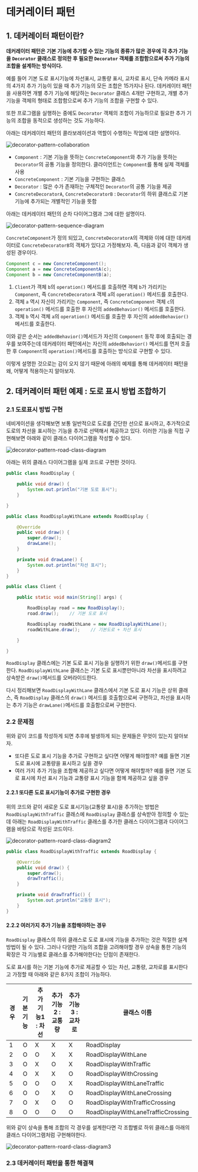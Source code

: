 # 데커레이터 패턴

## 1. 데커레이터 패턴이란?

**데커레이터 패턴은 기본 기능에 추가할 수 있는 기능의 종류가 많은 경우에 각 추가 기능을 `Decorator` 클래스로 정의한 후 필요한 `Decorator` 객체를 조합함으로써 추가 기능의 조합을 설계하는 방식이다.**

예를 들어 기본 도로 표시기능에 차선표시, 교통량 표시, 교차로 표시, 단속 카메라 표시의 4가지 추가 기능이 있을 때 추가 기능의 모든 조합은 15가지나 된다. 데커레이터 패턴을 사용하면 개별 추가 기능에 해당하는 `Decorator` 클래스 4개만 구현하고,
개별 추가 기능을 객체의 형태로 조합함으로써 추가 기능의 조합을 구현할 수 있다.

또한 프로그램을 실행하는 중에도 `Decorator` 객체의 조합이 가능하므로 필요한 추가 기능의 조합을 동적으로 생성하는 것도 가능하다.

아래는 데커레이터 패턴의 콜라보레이션과 역할이 수행하는 작업에 대한 설명이다.

![decorator-pattern-collaboration](http://www.plantuml.com/plantuml/png/bP0z3e9044RxESMK_cGvWDg87iE6m1X9SDV0QYDscbXeRo69XOMbYNJgYLZk86e4WXXrozatRx_zf2qTmWP6wwCwxwFTKWLXF3zYl3h4yr056rJNRHHSebFul5IB3O3f69w77J4S2KvSuXGmENKK8t8DATnA5MOPnKsN9Fr6TyaKZ-47YWj9w51V9fdDbr5xChRW2LHuDXMsoupt0KF3iiZIQM1CxFBigKJ_Iv8FwusJXNpG9lPuOQS905bDZDLoTJIGfV_DGIrVqzuhBWAf1Z9XosUifAMlX0vm0m00)

- `Component` : 기본 기능을 뜻하는 `ConcreteComponent`와 추가 기능을 뜻하는 `Decorator`의 공통 기능을 정의한다. 클라이언트는 `Component`를 통해 실제 객체를 사용
- `ConcreteComponent` : 기본 기능을 구현하는 클래스
- `Decorator` : 많은 수가 존재하는 구체적인 `Decorator`의 공통 기능을 제공
- `ConcreteDecoratorA`, `ConcreteDecoratorB` : `Decorator`의 하위 클래스로 기본 기능에 추가되는 개별적인 기능을 뜻함

아래는 데커레이터 패턴의 순차 다이어그램과 그에 대한 설명이다.

![decorator-pattern-sequence-diagram](http://www.plantuml.com/plantuml/png/bP6nRi8m48RtUmgFPUWBC5HAw8kO-10dWI-oZgWFm83KiY86G0mC6JD4QgM-KUEyGrCXGP4SbswsFz___tSd93DKGzMiA_zvQeuhlw_RPQNQjx9Trdw_LNwryrMfcjTJX_oc_dh_Q0ubJCcWcZ3Bc5z0BuJjOZv61v1h9vHHhgseqOpGokqJsyoXu3DcxBImI-Cu2U8HptEsFze0PnFr-1JGxZhZ7BipiNqOTBU2oO3EX0ej60hJpn88w8TSax1huD-lwaj7TqQ-JY2kUvDA6uCcnQakYDqzyqZ0u3zf95ZQkwIUO77ps1fZbN_HRm00)

`ConcreteComponent`가 정의 되있고, `ConcreteDecoratorA`의 객체와 이에 대한 데커레이터로 `ConcreteDecoratorB`의 객체가 있다고 가정해보자. 즉, 다음과 같이 객체가 생성된 경우이다.

```java
Component c = new ConcreteComponent();
Component a = new ConcreteComponentA(c);
Component b = new ConcreteComponentB(a);
```

1. `Client`가 객체 `b`의 `operation()` 메서드를 호출하면 객체 `b`가 가리키는 `Component`, 즉 `ConcreteDecoratorA` 객체 `a`의 `operation()` 메서드를 호출한다.
2. 객체 `a` 역시 자신이 가리키는 `Component`, 즉 `ConcreteComponent` 객체 `c`의 `operation()` 메서드를 호출한 후 자신의 `addedBehavior()` 메서드를 호출한다.
3. 객체 `b` 역시 객체 `a`의 `operation()` 메서드를 호출한 후 자신의 `addedBehavior()` 메서드를 호출한다.

이와 같은 순서는 `addedBehavior()`메서드가 자신의 `Component` 동작 후에 호출되는 경우를 보여주는데 데커레이터 패턴에서는 자신의 `addedBehavior()` 메서드를 먼저 호출한 후 `Component`의 `operation()`메서드를 호출하는 방식으로
구현할 수 있다.

이렇게 설명한 것으로는 감이 오지 않기 때문에 아래의 예제를 통해 데커레이터 패턴을 왜, 어떻게 적용하는지 알아보자.

## 2. 데커레이터 패턴 예제 : 도로 표시 방법 조합하기

### 2.1 도로표시 방법 구현

네비게이션을 생각해보면 보통 일반적으로 도로를 간단한 선으로 표시하고, 추가적으로 도로의 차선을 표시하는 기능을 추가로 선택해서 제공하고 있다. 이러한 기능을 직접 구현해보면 아래와 같이 클래스 다이어그램을 작성할 수 있다.

![decorator-pattern-road-class-diagram](http://www.plantuml.com/plantuml/png/Iyv9B2vM2CfFJ779B2x8IQnKgEPI009jXPIYn78DJGKhXRByp1IkMYwkP7IbuPab6Jw9UQauj834TC5Y84KeHY7RPrEZgulDL2u0)

아래는 위의 클래스 다이어그램을 실제 코드로 구현한 것이다.

```java
public class RoadDisplay {

    public void draw() {
        System.out.println("기본 도로 표시");
    }

}
```

```java
public class RoadDisplayWithLane extends RoadDisplay {

    @Override
    public void draw() {
        super.draw();
        drawLane();
    }

    private void drawLane() {
        System.out.println("차선 표시");
    }
}
```

```java
public class Client {

    public static void main(String[] args) {

        RoadDisplay road = new RoadDisplay();
        road.draw();    // 기본 도로 표시

        RoadDisplay roadWithLane = new RoadDisplayWithLane();
        roadWithLane.draw();    // 기본도로 + 차선 표시

    }

}
```

`RoadDisplay` 클래스에는 기본 도로 표시 기능을 실행하기 위한 `draw()`메서드를 구현한다. `RoadDisplayWithLane` 클래스는 기본 도로 표시뿐만아니라 차선을 표시하려고 상속받은 `draw()`메서드를 오버라이드한다.

다시 정리해보면 `RoadDisplayWithLane` 클래스에서 기본 도로 표시 기능은 상위 클래스, 즉 `RoadDisplay` 클래스의 `draw()` 메서드를 호출함으로써 구현하고, 차선을 표시하는 추가 기능은 `drawLane()`메서드를 호출함으로써 구현한다.

### 2.2 문제점

위와 같이 코드를 작성하게 되면 추후에 발생하게 되는 문제들은 무엇이 있는지 알아보자.

- 또다른 도로 표시 기능을 추가로 구현하고 싶다면 어떻게 해야할까? 예를 들면 기본 도로 표시에 교통량을 표시하고 싶을 경우
- 여러 가지 추가 기능을 조합해 제공하고 싶다면 어떻게 해야할까? 예를 들면 기본 도로 표시에 차선 표시 기능과 교통량 표시 기능을 함께 제공하고 싶을 경우

#### 2.2.1 또다른 도로 표시기능이 추가로 구현한 경우

위의 코드와 같이 새로운 도로 표시기능(교통량 표시)을 추가하는 방법은 `RoadDisplayWithTraffic` 클래스에 `RoadDisplay` 클래스를 상속받아 정의할 수 있는데 아래는 `RoadDisplayWithTraffic` 클래스를 추가한 클래스 다이어그램과 다이어그램을 바탕으로 작성된 코드이다.

![decorator-pattern-roard-class-diagram2](http://www.plantuml.com/plantuml/png/Iyv9B2vM2CfFJ779B2x8IQnKgEPI009jXPIYn78DJGKhXRByp1IkMYwkP7IbuPab6Jw9UQauj834TC5Y84M4ZGefIanBoqmcQ1fK7LnA0MGYiWziQdHriRcJe2AeoLm0)

```java
public class RoadDisplayWithTraffic extends RoadDisplay {

    @Override
    public void draw() {
        super.draw();
        drawTraffic();
    }

    private void drawTraffic() {
        System.out.println("교통량 표시");
    }
}
```

#### 2.2.2 여러가지 추가 기능을 조합해야하는 경우

`RoadDisplay` 클래스의 하위 클래스로 도로 표시에 기능을 추가하는 것은 적절한 설계 방법이 될 수 있다. 그러나 다양한 기능의 조합을 고려해야할 경우 상속을 통한 기능의 확장은 각 기능별로 클래스를 추가해야한다는 단점이 존재한다.

도로 표시를 하는 기본 기능에 추가로 제공할 수 있는 차선, 교통량, 교차로를 표시한다고 가정할 때 아래와 같은 8가지 조합이 가능하다.

|경우|기본기능|추가기능1 : 차선|추가기능2 : 교통량|추가기능3 : 교차로|클래스 이름|
|---|:-:|---|---|---|---|
|1|O|X|X|X|RoadDisplay|
|2|O|O|X|X|RoadDisplayWithLane|
|3|O|X|O|X|RoadDisplayWithTraffic|
|4|O|X|X|O|RoadDisplayWithCrossing|
|5|O|O|O|X|RoadDisplayWithLaneTraffic|
|6|O|O|X|O|RoadDisplayWithLaneCrossing|
|7|O|X|O|O|RoadDisplayWithTrafficCrossing|
|8|O|O|O|O|RoadDisplayWithLaneTrafficCrossing|

위와 같이 상속을 통해 조합의 각 경우를 설계한다면 각 조합별로 하위 클래스를 아래의 클래스 다이어그램처럼 구현해야한다.

![decorator-pattern-roard-class-diagram3](http://www.plantuml.com/plantuml/png/Iyv9B2vM2CfFJ779B2x8IQnKgEPI009jXPIYn78DJGKhXRByp1IkMYwkP7IbuPab6Jw9UQauj834TC5Y84M4ZGefIanBoqmcQ1fK7M43dOloYuipyz89cWXJI9ntYNKdgg_9S3_80ABzWCisulq6THVHDcBuWy80fTYhf3e8ETNRrEXYSneNZZIgMsE7acdGpTB5bHO9AaGA40orklXI267LQE6CgK6NYDZXuW80)


### 2.3 데커레이터 패턴을 통한 해결책
